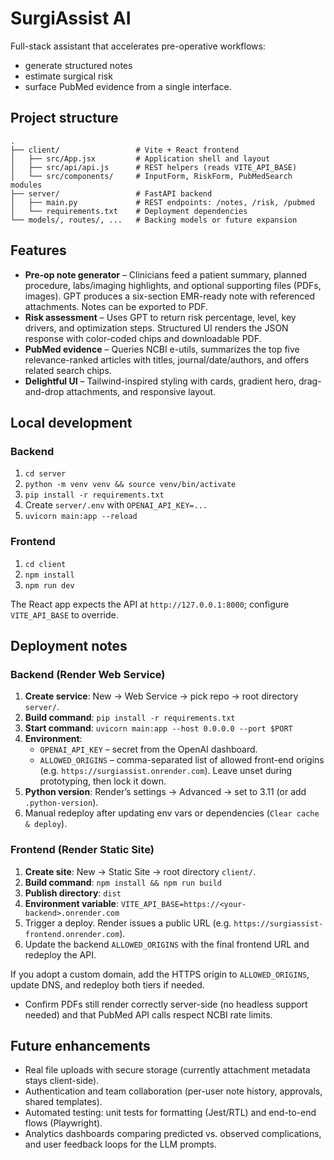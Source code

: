 # SurgiAssist AI

Full-stack assistant that accelerates pre-operative workflows:
- generate structured notes
- estimate surgical risk
- surface PubMed evidence from a single interface.

## Project structure

```
.
├── client/                 # Vite + React frontend
│   ├── src/App.jsx         # Application shell and layout
│   ├── src/api/api.js      # REST helpers (reads VITE_API_BASE)
│   └── src/components/     # InputForm, RiskForm, PubMedSearch modules
├── server/                 # FastAPI backend
│   ├── main.py             # REST endpoints: /notes, /risk, /pubmed
│   └── requirements.txt    # Deployment dependencies
└── models/, routes/, ...   # Backing models or future expansion
```

## Features

- **Pre-op note generator** – Clinicians feed a patient summary, planned procedure, labs/imaging highlights, and optional supporting files (PDFs, images). GPT produces a six-section EMR-ready note with referenced attachments. Notes can be exported to PDF.
- **Risk assessment** – Uses GPT to return risk percentage, level, key drivers, and optimization steps. Structured UI renders the JSON response with color-coded chips and downloadable PDF.
- **PubMed evidence** – Queries NCBI e-utils, summarizes the top five relevance-ranked articles with titles, journal/date/authors, and offers related search chips.
- **Delightful UI** – Tailwind-inspired styling with cards, gradient hero, drag-and-drop attachments, and responsive layout.

## Local development

### Backend

1. `cd server`
2. `python -m venv venv && source venv/bin/activate`
3. `pip install -r requirements.txt`
4. Create `server/.env` with `OPENAI_API_KEY=...`
5. `uvicorn main:app --reload`

### Frontend

1. `cd client`
2. `npm install`
3. `npm run dev`

The React app expects the API at `http://127.0.0.1:8000`; configure `VITE_API_BASE` to override.

## Deployment notes

### Backend (Render Web Service)

1. **Create service**: New → Web Service → pick repo → root directory `server/`.
2. **Build command**: `pip install -r requirements.txt`
3. **Start command**: `uvicorn main:app --host 0.0.0.0 --port $PORT`
4. **Environment**:
   - `OPENAI_API_KEY` – secret from the OpenAI dashboard.
   - `ALLOWED_ORIGINS` – comma-separated list of allowed front-end origins (e.g. `https://surgiassist.onrender.com`). Leave unset during prototyping, then lock it down.
5. **Python version**: Render’s settings → Advanced → set to 3.11 (or add `.python-version`).
6. Manual redeploy after updating env vars or dependencies (`Clear cache & deploy`).

### Frontend (Render Static Site)

1. **Create site**: New → Static Site → root directory `client/`.
2. **Build command**: `npm install && npm run build`
3. **Publish directory**: `dist`
4. **Environment variable**: `VITE_API_BASE=https://<your-backend>.onrender.com`
5. Trigger a deploy. Render issues a public URL (e.g. `https://surgiassist-frontend.onrender.com`).
6. Update the backend `ALLOWED_ORIGINS` with the final frontend URL and redeploy the API.

If you adopt a custom domain, add the HTTPS origin to `ALLOWED_ORIGINS`, update DNS, and redeploy both tiers if needed.

- Confirm PDFs still render correctly server-side (no headless support needed) and that PubMed API calls respect NCBI rate limits.

## Future enhancements

- Real file uploads with secure storage (currently attachment metadata stays client-side).
- Authentication and team collaboration (per-user note history, approvals, shared templates).
- Automated testing: unit tests for formatting (Jest/RTL) and end-to-end flows (Playwright).
- Analytics dashboards comparing predicted vs. observed complications, and user feedback loops for the LLM prompts.
